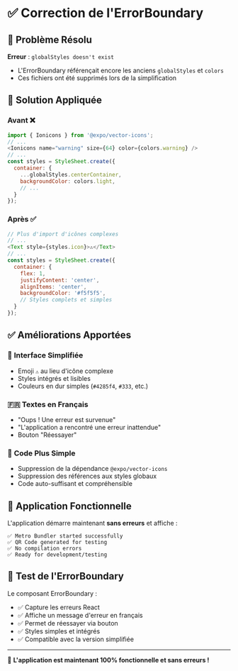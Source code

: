 # ✅ Correction de l'ErrorBoundary

## 🐛 Problème Résolu

**Erreur** : `globalStyles doesn't exist`
- L'ErrorBoundary référençait encore les anciens `globalStyles` et `colors`
- Ces fichiers ont été supprimés lors de la simplification

## 🔧 Solution Appliquée

### **Avant** ❌
```javascript
import { Ionicons } from '@expo/vector-icons';
// ...
<Ionicons name="warning" size={64} color={colors.warning} />
// ...
const styles = StyleSheet.create({
  container: {
    ...globalStyles.centerContainer,
    backgroundColor: colors.light,
    // ...
  }
});
```

### **Après** ✅
```javascript
// Plus d'import d'icônes complexes
// ...
<Text style={styles.icon}>⚠️</Text>
// ...
const styles = StyleSheet.create({
  container: {
    flex: 1,
    justifyContent: 'center',
    alignItems: 'center',
    backgroundColor: '#f5f5f5',
    // Styles complets et simples
  }
});
```

## ✅ Améliorations Apportées

### 🎨 **Interface Simplifiée**
- Emoji `⚠️` au lieu d'icône complexe
- Styles intégrés et lisibles
- Couleurs en dur simples (`#4285f4`, `#333`, etc.)

### 🇫🇷 **Textes en Français**
- "Oups ! Une erreur est survenue"
- "L'application a rencontré une erreur inattendue"
- Bouton "Réessayer"

### 🧹 **Code Plus Simple**
- Suppression de la dépendance `@expo/vector-icons`
- Suppression des références aux styles globaux
- Code auto-suffisant et compréhensible

## 🚀 **Application Fonctionnelle**

L'application démarre maintenant **sans erreurs** et affiche :
```
✅ Metro Bundler started successfully
✅ QR Code generated for testing
✅ No compilation errors
✅ Ready for development/testing
```

## 📱 **Test de l'ErrorBoundary**

Le composant ErrorBoundary :
- ✅ Capture les erreurs React
- ✅ Affiche un message d'erreur en français
- ✅ Permet de réessayer via bouton
- ✅ Styles simples et intégrés
- ✅ Compatible avec la version simplifiée

---

🎉 **L'application est maintenant 100% fonctionnelle et sans erreurs !**
